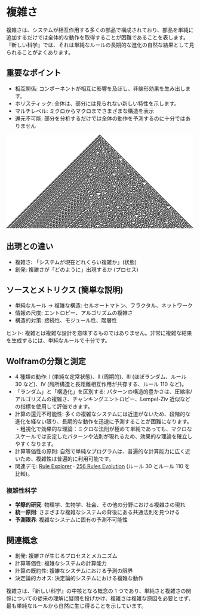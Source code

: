 # 複雑さ

複雑さは、システムが相互作用する多くの部品で構成されており、部品を単純に追加するだけでは全体的な動作を取得することが困難であることを表します。 『新しい科学』では、それは単純なルールの長期的な進化の自然な結果として見られることがよくあります。

## 重要なポイント

- 相互関係: コンポーネントが相互に影響を及ぼし、非線形効果を生み出します。
- ホリスティック: 全体は、部分には見られない新しい特性を示します。
- マルチレベル: ミクロからマクロまでさまざまな構造を表示
- 還元不可能: 部分を分析するだけでは全体の動作を予測するのに十分ではありません

![ルール 30 の複雑さ](../../images/cellular-automata/rule-30-evolution-250.jpg)

## 出現との違い

- 複雑さ: 「システムが現在どれくらい複雑か」(状態)
- 創発: 複雑さが「どのように」出現するか (プロセス)

## ソースとメトリクス (簡単な説明)

- 単純なルール → 複雑な構造: セルオートマトン、フラクタル、ネットワーク
- 情報の尺度: エントロピー、アルゴリズムの複雑さ
- 構造的対策: 接続性、モジュール性、階層性

ヒント: 複雑とは複雑な設計を意味するものではありません。非常に複雑な結果を生成するには、単純なルールで十分です。

## Wolframの分類と測定

- 4 種類の動作: I (単純な定常状態)、II (周期的)、III (ほぼランダム、ルール 30 など)、IV (局所構造と長距離相互作用が共存する、ルール 110 など)。
- 「ランダム」と「構造化」を区別する: パターンの構造的豊かさは、圧縮率/アルゴリズムの複雑さ、チャンキングエントロピー、Lempel-Ziv 近似などの指標を使用して評価できます。
- 計算の還元不可能性: 多くの複雑なシステムには近道がないため、段階的な進化を経ない限り、長期的な動作を迅速に予測することが困難になります。
・粗視化で効果的な理論：ミクロな法則が極めて単純であっても、マクロなスケールでは安定したパターンや法則が現れるため、効果的な理論を確立しやすくなります。
- 計算等価性の原則: 自然で単純なプログラムは、普遍的な計算能力に広く近いため、複雑性は普遍的に利用可能です。
- 関連デモ: [Rule Explorer](../../demos/wolfram-rules-explorer/wolfram-rules-explorer.html) · [256 Rules Evolution](../../demos/wolfram-rules-256/wolfram-256-rules-demo.html) (ルール 30 とルール 110 を比較)。

### 複雑性科学
- **学際的研究**: 物理学、生物学、社会、その他の分野における複雑さの現れ
- **統一原則**: さまざまな複雑なシステムの背後にある共通法則を見つける
- **予測限界**: 複雑なシステムに固有の予測不可能性

## 関連概念

- 創発: 複雑さが生じるプロセスとメカニズム
- 計算等価性: 複雑なシステムの計算能力
- 計算の既約性: 複雑なシステムにおける予測の限界
- 決定論的カオス: 決定論的システムにおける複雑な動作

複雑さは、『新しい科学』の中核となる概念の 1 つであり、単純さと複雑さの関係についての従来の理解に疑問を投げかけ、複雑さは複雑な原因を必要とせず、最も単純なルールから自然に生じ得ることを示しています。